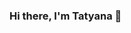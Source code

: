 ### Hi there, I'm Tatyana 👋

<!--
**TatyanaArtemkina/TatyanaArtemkina** is a ✨ _special_ ✨ repository because its `README.md` (this file) appears on your GitHub profile.

Here are some ideas to get you started:

- 🌱 I’m currently learning English language by Yandex Practicum
- 📫 How to reach me: https://t.me/+79119448446
- ⚡ I want to become a good data analyst

[![trophy](https://github-profile-trophy.vercel.app/?username=TatyanaArtemkina)](https://github.com/ryo-ma/github-profile-trophy)
-->
